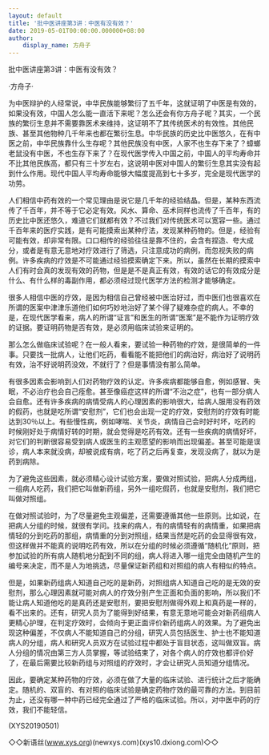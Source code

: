 ```yaml
---
layout: default
title: '批中医讲座第3讲：中医有没有效？'
date: 2019-05-01T00:00:00.000000+08:00
author:
    display_name: 方舟子
---
```


批中医讲座第3讲：中医有没有效？

·方舟子·

为中医辩护的人经常说，中华民族能够繁衍了五千年，这就证明了中医是有效的，如果没有效，中国人怎么能一直活下来呢？怎么还会有你方舟子呢？其实，一个民族的繁衍生息并不需要靠医术来维持，这证明不了其传统医术的有效性。其他民族、甚至其他物种几千年来也都在繁衍生息。中华民族的历史比中医悠久，在有中医之前，中华民族靠什么生存呢？其他民族没有中医，人家不也生存下来了？蟑螂老鼠没有中医，不也生存下来了？在现代医学传入中国之前，中国人的平均寿命并不比其他民族高，都只有三十岁左右，这说明中医对中国人的繁衍生息其实没有起到什么作用。现代中国人平均寿命能够大幅度提高到七十多岁，完全是现代医学的功劳。

人们相信中药有效的一个常见理由是说它是几千年的经验结晶。但是，某种东西流传了千百年，并不等于它必定有效。风水、算命、巫术同样也流传了千百年，有的历史比中医还悠久，难道它们就都有效？不过我们对传统医术可以宽容一些。通过千百年来的医疗实践，是有可能摸索出某种疗法，发现某种药物的。但是，经验有可能有效，却非常有限。口口相传的经验往往是靠不住的，会含有捏造、夸大成分，或者是有意无意地对疗效进行了筛选，只注意成功的病例，而忽视失败的病例。许多疾病的疗效是不可能通过经验摸索确定下来。所以，虽然在长期的摸索中人们有时会真的发现有效的药物，但是是不是真正有效，有效的话它的有效成分是什么、有什么样的毒副作用，都必须经过现代医学方法的检测才能够确定。

很多人相信中医的疗效，是因为相信自己曾经被中医治好过，而中医们也很喜欢在所谓的医案中津津乐道他们如何巧妙地治好了某个得了疑难杂症的病人。不幸的是，在现代医学看来，病人的所谓“证言”和医生的所谓“医案”是不能作为证明疗效的证据。要证明药物是否有效，是必须用临床试验来证明的。

那么怎么做临床试验呢？在一般人看来，要试验一种药物的疗效，是很简单的一件事。只要找一批病人，让他们吃药，看看能不能把他们的病治好，病治好了说明药有效，治不好说明药没效，不就行了？但是事情没有那么简单。

有很多因素会影响到人们对药物疗效的认定。许多疾病都能够自愈，例如感冒、失眠，不必治疗也会自己痊愈。甚至像癌症这样的所谓“不治之症”，也有一部分病人会自愈。还有许多疾病的病情受病人的心理因素的影响很大，给病人服用没有药效的假药，也就是吃所谓“安慰剂”，它们也会出现一定的疗效，安慰剂的疗效有时能达到30％以上。有些慢性病，例如哮喘、关节炎，病情自己会时好时坏，吃药的时候刚好处于病情好转的时期，就会觉得是吃药有效。还有一些疾病的病情好坏，对它们的判断很容易受到病人或医生的主观愿望的影响而出现偏差。甚至可能是误诊，病人本来就没病，却被说成有病，吃了药之后再复查，发现没病了，就以为是药到病除。

为了避免这些因素，就必须精心设计试验方案，要做对照试验，把病人分成两组，一组病人吃药，我们把它叫做新药组，另外一组吃假药，也就是安慰剂，我们把它叫做对照组。

在做对照试验时，为了尽量避免主观偏差，还需要遵循其他一些原则。比如说，在把病人分组的时候，就很有学问。找来的病人，有的病情轻有的病情重，如果把病情轻的分到吃药的那组，病情重的分到对照组，结果当然是吃药的会显得很有效，但这样做并不能真的说明吃药有效，所以在分组的时候必须遵循“随机化”原则，把参加试验的所有病人随机地分配到不同的组，病人将进入哪一组完全由随机产生的编号来决定，而不是人为地挑选，尽量保证新药组和对照组的病人有相似的特点。

但是，如果新药组病人知道自己吃的是新药，对照组病人知道自己吃的是无效的安慰剂，那么心理因素就可能对病人的疗效分别产生正面和负面的影响，所以我们不能让病人知道他吃的是真药还是安慰剂，要把安慰剂做得外观上和真药是一样的，看不出来的。还有，研究人员为了能得到好结果，有意无意地可能会对新药组病人更精心护理，在判定疗效时，会倾向于更正面评价新药组病人的效果。为了避免出现这种偏差，不仅病人不能知道自己的分组，研究人员包括医生、护士也不能知道病人的分组，病人和研究人员双方在试验过程中都处于盲目状态，这叫做双盲。病人分组的情况由第三方人员掌握，等试验结束了，对各个病人的疗效也都评价好了，在最后需要比较新药组与对照组的疗效时，才会让研究人员知道分组情况。

因此，要确定某种药物的疗效，必须在做了大量的临床试验、进行统计之后才能确定。随机的、双盲的、有对照的临床试验是确定药物疗效的最可靠的方法。到目前为止，还没有哪一种中药已经完全通过了严格的临床试验。所以，对中医中药的疗效，我们不能轻信。

(XYS20190501)

◇◇新语丝(www.xys.org)(newxys.com)(xys10.dxiong.com)◇◇

